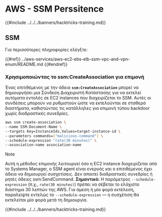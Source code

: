 # AWS - SSM Perssitence

{{#include ../../../banners/hacktricks-training.md}}

## SSM

Για περισσότερες πληροφορίες ελέγξτε:

{{#ref}}
../aws-services/aws-ec2-ebs-elb-ssm-vpc-and-vpn-enum/README.md
{{#endref}}

### Χρησιμοποιώντας το ssm:CreateAssociation για επιμονή

Ένας επιτιθέμενος με την άδεια **`ssm:CreateAssociation`** μπορεί να δημιουργήσει μια Σύνδεση Διαχειριστή Κατάστασης για να εκτελεί αυτόματα εντολές σε EC2 instances που διαχειρίζεται το SSM. Αυτές οι συνδέσεις μπορούν να ρυθμιστούν ώστε να εκτελούνται σε σταθερά διαστήματα, καθιστώντας τις κατάλληλες για επιμονή τύπου backdoor χωρίς διαδραστικές συνεδρίες.
```bash
aws ssm create-association \
--name SSM-Document-Name \
--targets Key=InstanceIds,Values=target-instance-id \
--parameters commands=["malicious-command"] \
--schedule-expression "rate(30 minutes)" \
--association-name association-name
```
> [!NOTE]
> Αυτή η μέθοδος επιμονής λειτουργεί όσο η EC2 instance διαχειρίζεται από το Systems Manager, ο SSM agent είναι ενεργός και ο επιτιθέμενος έχει άδεια να δημιουργεί συσχετίσεις. Δεν απαιτεί διαδραστικές συνεδρίες ή ρητές άδειες ssm:SendCommand. **Σημαντικό:** Η παράμετρος `--schedule-expression` (π.χ., `rate(30 minutes)`) πρέπει να σέβεται το ελάχιστο διάστημα 30 λεπτών της AWS. Για άμεση ή μία φορά εκτέλεση, παραλείψτε εντελώς το `--schedule-expression` — η συσχέτιση θα εκτελείται μία φορά μετά τη δημιουργία.

{{#include ../../../banners/hacktricks-training.md}}
